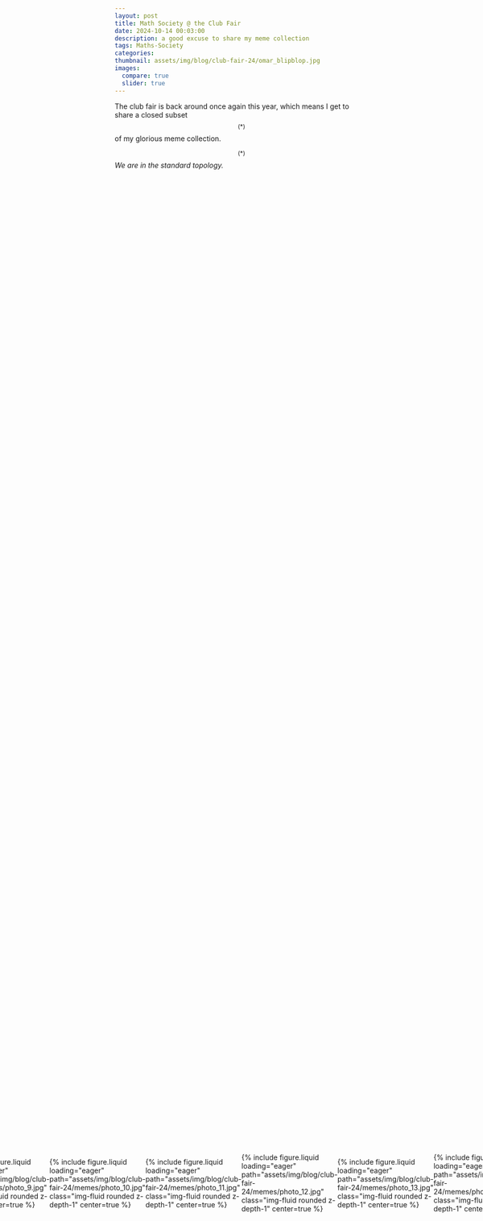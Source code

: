 ```yaml
---
layout: post
title: Math Society @ the Club Fair
date: 2024-10-14 00:03:00
description: a good excuse to share my meme collection
tags: Maths-Society
categories: 
thumbnail: assets/img/blog/club-fair-24/omar_blipblop.jpg
images:
  compare: true
  slider: true
---
```


The club fair is back around once again this year, which means I get to share a closed subset $$^{(*)}$$ of my glorious meme collection.

$$^{(*)}$$ _We are in the standard topology._

<swiper-container keyboard="true" navigation="true" pagination="true" pagination-clickable="true" pagination-dynamic-bullets="true" rewind="true" style="display: flex; justify-content: center; align-items: center; height: 100vh;">


  <swiper-slide style="display: flex; justify-content: center; align-items: center; height: 100vh;" >
  {% include figure.liquid loading="eager" 
  	path="assets/img/blog/club-fair-24/memes/photo_1.jpg" 
  	class="img-fluid rounded z-depth-1" 
  	width="100%"
  	height="100%"
  	center=true %}
  </swiper-slide>
  
  <swiper-slide style="display: flex; justify-content: center; align-items: center; height: 100vh;" >
  {% include figure.liquid loading="eager" 
  	path="assets/img/blog/club-fair-24/memes/photo_2.jpg" 
  	class="img-fluid rounded z-depth-1" 
  	center=true %}
  </swiper-slide>
  
  
  <swiper-slide style="display: flex; justify-content: center; align-items: center; height: 100vh;" >
  {% include figure.liquid loading="eager" 
  	path="assets/img/blog/club-fair-24/memes/photo_3.jpg" 
  	class="img-fluid rounded z-depth-1" 
  	center=true %}
  </swiper-slide>
  
  <swiper-slide style="display: flex; justify-content: center; align-items: center; height: 100vh;" >
  {% include figure.liquid loading="eager" 
  	path="assets/img/blog/club-fair-24/memes/photo_4.jpg" 
  	class="img-fluid rounded z-depth-1" 
  	center=true %}
  </swiper-slide> 
  
  <swiper-slide style="display: flex; justify-content: center; align-items: center; height: 100vh;" >
  {% include figure.liquid loading="eager" 
  	path="assets/img/blog/club-fair-24/memes/photo_5.jpg" 
  	class="img-fluid rounded z-depth-1" 
  	center=true %}
  </swiper-slide>
  
  <swiper-slide style="display: flex; justify-content: center; align-items: center; height: 100vh;" >
  {% include figure.liquid loading="eager" 
  	path="assets/img/blog/club-fair-24/memes/photo_6.jpg" 
  	class="img-fluid rounded z-depth-1" 
  	center=true %}
  </swiper-slide>
  
  
  <swiper-slide style="display: flex; justify-content: center; align-items: center; height: 100vh;" >
  {% include figure.liquid loading="eager" 
  	path="assets/img/blog/club-fair-24/memes/photo_7.jpg" 
  	class="img-fluid rounded z-depth-1" 
  	center=true %}
  </swiper-slide>
  
  <swiper-slide style="display: flex; justify-content: center; align-items: center; height: 100vh;" >
  {% include figure.liquid loading="eager" 
  	path="assets/img/blog/club-fair-24/memes/photo_8.jpg" 
  	class="img-fluid rounded z-depth-1" 
  	center=true %}
  </swiper-slide>
  
  <swiper-slide style="display: flex; justify-content: center; align-items: center; height: 100vh;" >
  {% include figure.liquid loading="eager" 
  	path="assets/img/blog/club-fair-24/memes/photo_9.jpg" 
  	class="img-fluid rounded z-depth-1" 
  	center=true %}
  </swiper-slide>
  
  <swiper-slide style="display: flex; justify-content: center; align-items: center; height: 100vh;" >
  {% include figure.liquid loading="eager" 
  	path="assets/img/blog/club-fair-24/memes/photo_10.jpg" 
  	class="img-fluid rounded z-depth-1" 
  	center=true %}
  </swiper-slide>
  
  
  <swiper-slide style="display: flex; justify-content: center; align-items: center; height: 100vh;" >
  {% include figure.liquid loading="eager" 
  	path="assets/img/blog/club-fair-24/memes/photo_11.jpg" 
  	class="img-fluid rounded z-depth-1" 
  	center=true %}
  </swiper-slide>
  
  <swiper-slide style="display: flex; justify-content: center; align-items: center; height: 100vh;" >
  {% include figure.liquid loading="eager" 
  	path="assets/img/blog/club-fair-24/memes/photo_12.jpg" 
  	class="img-fluid rounded z-depth-1" 
  	center=true %}
  </swiper-slide> 
  
  <swiper-slide style="display: flex; justify-content: center; align-items: center; height: 100vh;" >
  {% include figure.liquid loading="eager" 
  	path="assets/img/blog/club-fair-24/memes/photo_13.jpg" 
  	class="img-fluid rounded z-depth-1" 
  	center=true %}
  </swiper-slide>
  
  <swiper-slide style="display: flex; justify-content: center; align-items: center; height: 100vh;" >
  {% include figure.liquid loading="eager" 
  	path="assets/img/blog/club-fair-24/memes/photo_14.jpg" 
  	class="img-fluid rounded z-depth-1" 
  	center=true %}
  </swiper-slide>
  
  
  <swiper-slide style="display: flex; justify-content: center; align-items: center; height: 100vh;" >
  {% include figure.liquid loading="eager" 
  	path="assets/img/blog/club-fair-24/memes/photo_15.jpg" 
  	class="img-fluid rounded z-depth-1" 
  	center=true %}
  </swiper-slide>
  
  <swiper-slide style="display: flex; justify-content: center; align-items: center; height: 100vh;" >
  {% include figure.liquid loading="eager" 
  	path="assets/img/blog/club-fair-24/memes/photo_16.jpg" 
  	class="img-fluid rounded z-depth-1" 
  	center=true %}
  </swiper-slide>


  <swiper-slide style="display: flex; justify-content: center; align-items: center; height: 100vh;" >
  {% include figure.liquid loading="eager" 
  	path="assets/img/blog/club-fair-24/memes/photo_17.jpg" 
  	class="img-fluid rounded z-depth-1" 
  	center=true %}
  </swiper-slide>
  
  <swiper-slide style="display: flex; justify-content: center; align-items: center; height: 100vh;" >
  {% include figure.liquid loading="eager" 
  	path="assets/img/blog/club-fair-24/memes/photo_18.jpg" 
  	class="img-fluid rounded z-depth-1" 
  	center=true %}
  </swiper-slide>
  
  
  <swiper-slide style="display: flex; justify-content: center; align-items: center; height: 100vh;" >
  {% include figure.liquid loading="eager" 
  	path="assets/img/blog/club-fair-24/memes/photo_19.jpg" 
  	class="img-fluid rounded z-depth-1" 
  	center=true %}
  </swiper-slide>
  
  <swiper-slide style="display: flex; justify-content: center; align-items: center; height: 100vh;" >
  {% include figure.liquid loading="eager" 
  	path="assets/img/blog/club-fair-24/memes/photo_20.jpg" 
  	class="img-fluid rounded z-depth-1" 
  	center=true %}
  </swiper-slide> 
  
  <swiper-slide style="display: flex; justify-content: center; align-items: center; height: 100vh;" >
  {% include figure.liquid loading="eager" 
  	path="assets/img/blog/club-fair-24/memes/photo_21.jpg" 
  	class="img-fluid rounded z-depth-1" 
  	center=true %}
  </swiper-slide>
  
  <swiper-slide style="display: flex; justify-content: center; align-items: center; height: 100vh;" >
  {% include figure.liquid loading="eager" 
  	path="assets/img/blog/club-fair-24/memes/photo_22.jpg" 
  	class="img-fluid rounded z-depth-1" 
  	center=true %}
  </swiper-slide>
   
</swiper-container>
<hr style="height:-50pt; visibility:hidden;" />
A well-kept tradition, we always present our memes to general public, often to be met with surprised, smiling, and (mostly) confused faces. 

<swiper-container keyboard="true" navigation="true" pagination="true" pagination-clickable="true" pagination-dynamic-bullets="true" rewind="true">
  
  <swiper-slide>{% include figure.liquid 
  loading="eager" 
  path="assets/img/blog/club-fair-24/omar_blipblop.jpg" 
  class="img-fluid rounded z-depth-1" 
  caption="my story with the blip-blob function"
  center=true 
  %}</swiper-slide>
  
  <swiper-slide>{% include figure.liquid 
  loading="eager" 
  path="assets/img/blog/club-fair-24/meme_blipblop.jpg" 
  class="img-fluid rounded z-depth-1" 
  caption="the one and only"
  center=true 
  %}
  </swiper-slide>
  
  
</swiper-container>

With this being my very-last club fair, I can say that we got the most out of it. Got to meet lots of new faces, explain some memes, and introduce the many ideas we have for the recently-growing society.

<br>
{% include figure.liquid 
path="/assets/img/blog/club-fair-24/math_club_team.jpg" 
class="img-fluid rounded z-depth-1" 
zoomable=true 
style="width: 50%; 
height: auto;" 
caption="My team! Left to right: Arnav, Diana, Omar"
%}

We have many events in planning for this semester. Among those are 

- an integration bee contest
- a movie night 
- $$\pi-$$day on the 314$$^{\text{th}}$$ day of the year (coincidence, right?)
- a $$\LaTeX$$ day
- and (hopefully) a undergraduate seminar — by students, for students.

This year is our year!
